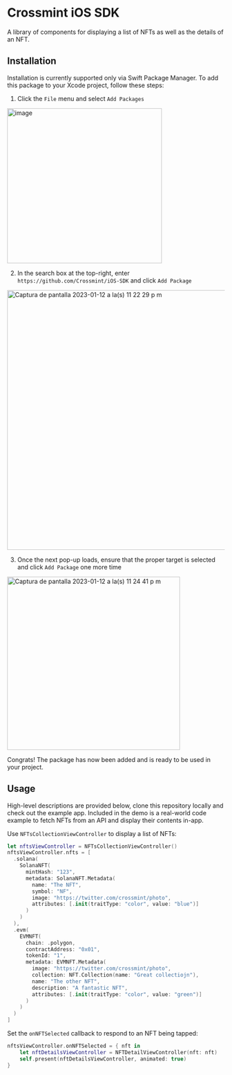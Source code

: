 # Crossmint iOS SDK

A library of components for displaying a list of NFTs as well as the details of an NFT.

## Installation

Installation is currently supported only via Swift Package Manager. To add this package to your Xcode project, follow these steps:

1. Click the `File` menu and select `Add Packages`
<img width="358" alt="image" src="https://user-images.githubusercontent.com/103966567/212243361-3a83cf17-29a2-4728-a74f-f2e6d8ad0657.png">

2. In the search box at the top-right, enter `https://github.com/Crossmint/iOS-SDK` and click `Add Package`
<img width="600" alt="Captura de pantalla 2023-01-12 a la(s) 11 22 29 p m" src="https://user-images.githubusercontent.com/103966567/212243753-1a0460b1-2f79-4c13-ada1-729e2613688c.png">

3. Once the next pop-up loads, ensure that the proper target is selected and click `Add Package` one more time
<img width="400" alt="Captura de pantalla 2023-01-12 a la(s) 11 24 41 p m" src="https://user-images.githubusercontent.com/103966567/212244005-e87823bc-8d48-445f-b999-4cdff40d3d55.png">

Congrats! The package has now been added and is ready to be used in your project.

## Usage

High-level descriptions are provided below, clone this repository locally and check out the example app. 
Included in the demo is a real-world code example to fetch NFTs from an API and display their contents in-app.

Use `NFTsCollectionViewController` to display a list of NFTs:
```swift
let nftsViewController = NFTsCollectionViewController()
nftsViewController.nfts = [
  .solana(
    SolanaNFT(
      mintHash: "123",
      metadata: SolanaNFT.Metadata(
        name: "The NFT",
        symbol: "NF",
        image: "https://twitter.com/crossmint/photo",
        attributes: [.init(traitType: "color", value: "blue")]
      )
    )
  ),
  .evm(
    EVMNFT(
      chain: .polygon,
      contractAddress: "0x01",
      tokenId: "1",
      metadata: EVMNFT.Metadata(
        image: "https://twitter.com/crossmint/photo",
        collection: NFT.Collection(name: "Great collectiojn"),
        name: "The other NFT",
        description: "A fantastic NFT",
        attributes: [.init(traitType: "color", value: "green")]
      )
    )
  )
]
```

Set the `onNFTSelected` callback to respond to an NFT being tapped:
```swift
nftsViewController.onNFTSelected = { nft in
    let nftDetailsViewController = NFTDetailViewController(nft: nft)
    self.present(nftDetailsViewController, animated: true)
}
```
